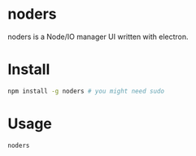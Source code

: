 noders
===

noders is a Node/IO manager UI written with electron.

# Install

```bash
npm install -g noders # you might need sudo
```

# Usage

```bash
noders
```
